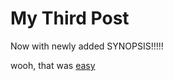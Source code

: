 # My Third Post
<!-- Synopsis Start -->
  Now with newly added SYNOPSIS!!!!!
<!-- Synopsis End -->
wooh, that was [easy](https://staples.com)

<!-- Published: 1571832318376 -->
<!-- Updated: 1571917705996 -->
<!-- Status: PUB -->